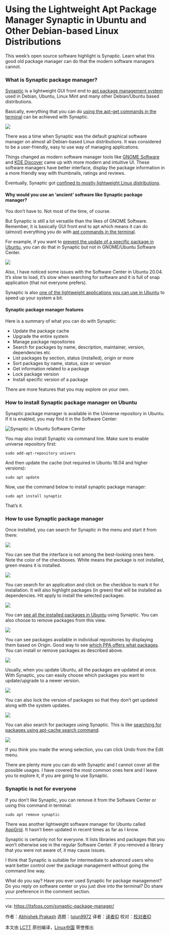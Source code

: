 [#]: collector: (lujun9972)
[#]: translator: (robsean)
[#]: reviewer: ( )
[#]: publisher: ( )
[#]: url: ( )
[#]: subject: (Using the Lightweight Apt Package Manager Synaptic in Ubuntu and Other Debian-based Linux Distributions)
[#]: via: (https://itsfoss.com/synaptic-package-manager/)
[#]: author: (Abhishek Prakash https://itsfoss.com/author/abhishek/)

Using the Lightweight Apt Package Manager Synaptic in Ubuntu and Other Debian-based Linux Distributions
======

This week’s open source software highlight is Synaptic. Learn what this good old package manager can do that the modern software managers cannot.

### What is Synaptic package manager?

[Synaptic][1] is a lightweight GUI front end to [apt package management system][2] used in Debian, Ubuntu, Linux Mint and many other Debian/Ubuntu based distributions.

Basically, everything that you can do [using the apt-get commands in the terminal][3] can be achieved with Synaptic.

![][4]

There was a time when Synaptic was the default graphical software manager on almost all Debian-based Linux distributions. It was considered to be a user-friendly, easy to use way of managing applications.

Things changed as modern software manager tools like [GNOME Software][5] and [KDE Discover][6] came up with more modern and intuitive UI. These software managers have better interface, display the package information in a more friendly way with thumbnails, ratings and reviews.

Eventually, Synaptic got [confined to mostly lightweight Linux distributions][7].

#### Why would you use an ‘ancient’ software like Synaptic package manager?

You don’t have to. Not most of the time, of course.

But Synaptic is still a lot versatile than the likes of GNOME Software. Remember, it is basically GUI front end to apt which means it can do (almost) everything you do with [apt commands in the terminal][8].

For example, if you want to [prevent the update of a specific package in Ubuntu][9], you can do that in Synaptic but not in GNOME/Ubuntu Software Center.

![][10]

Also, I have noticed some issues with the Software Center in Ubuntu 20.04. It’s slow to load, it’s slow when searching for software and it is full of snap application (that not everyone prefers).

Synaptic is also [one of the lightweight applications you can use in Ubuntu][7] to speed up your system a bit.

#### Synaptic package manager features

Here is a summary of what you can do with Synaptic:

  * Update the package cache
  * Upgrade the entire system
  * Manage package repositories
  * Search for packages by name, description, maintainer, version, dependencies etc
  * List packages by section, status (installed), origin or more
  * Sort packages by name, status, size or version
  * Get information related to a package
  * Lock package version
  * Install specific version of a package



There are more features that you may explore on your own.

### How to install Synaptic package manager on Ubuntu

Synaptic package manager is available in the Universe repository in Ubuntu. If it is enabled, you may find it in the Software Center:

![Synaptic in Ubuntu Software Center][11]

You may also install Synaptic via command line. Make sure to enable universe repository first:

```
sudo add-apt-repository univers
```

And then update the cache (not required in Ubuntu 18.04 and higher versions):

```
sudo apt update
```

Now, use the command below to install synaptic package manager:

```
sudo apt install synaptic
```

That’s it.

### How to use Synaptic package manager

Once installed, you can search for Synaptic in the menu and start it from there:

![][12]

You can see that the interface is not among the best-looking ones here. Note the color of the checkboxes. White means the package is not installed, green means it is installed.

![][4]

You can search for an application and click on the checkbox to mark it for installation. It will also highlight packages (in green) that will be installed as dependencies. Hit apply to install the selected packages:

![][13]

You can [see all the installed packages in Ubuntu][14] using Synaptic. You can also choose to remove packages from this view.

![][15]

You can see packages available in individual repositories by displaying them based on Origin. Good way to see [which PPA offers what packages][16]. You can install or remove packages as described above.

![][17]

Usually, when you update Ubuntu, all the packages are updated at once. With Synaptic, you can easily choose which packages you want to update/upgrade to a newer version.

![][18]

You can also lock the version of packages so that they don’t get updated along with the system updates.

![][10]

You can also search for packages using Synaptic. This is like [searching for packages using apt-cache search command][19].

![][20]

If you think you made the wrong selection, you can click Undo from the Edit menu.

There are plenty more you can do with Synaptic and I cannot cover all the possible usages. I have covered the most common ones here and I leave you to explore it, if you are going to use Synaptic.

### Synaptic is not for everyone

If you don’t like Synaptic, you can remove it from the Software Center or using this command in terminal:

```
sudo apt remove synaptic
```

There was another lightweight software manager for Ubuntu called [AppGrid][21]. It hasn’t been updated in recent times as far as I know.

Synaptic is certainly not for everyone. It lists libraries and packages that you won’t otherwise see in the regular Software Center. If you removed a library that you were not aware of, it may cause issues.

I think that Synaptic is suitable for intermediate to advanced users who want better control over the package management without going the command line way.

What do you say? Have you ever used Synaptic for package management? Do you reply on software center or you just dive into the terminal? Do share your preference in the comment section.

--------------------------------------------------------------------------------

via: https://itsfoss.com/synaptic-package-manager/

作者：[Abhishek Prakash][a]
选题：[lujun9972][b]
译者：[译者ID](https://github.com/译者ID)
校对：[校对者ID](https://github.com/校对者ID)

本文由 [LCTT](https://github.com/LCTT/TranslateProject) 原创编译，[Linux中国](https://linux.cn/) 荣誉推出

[a]: https://itsfoss.com/author/abhishek/
[b]: https://github.com/lujun9972
[1]: https://www.nongnu.org/synaptic/
[2]: https://en.wikipedia.org/wiki/APT_(software)
[3]: https://itsfoss.com/apt-get-linux-guide/
[4]: https://i1.wp.com/itsfoss.com/wp-content/uploads/2020/06/synaptic-interface.png?ssl=1
[5]: https://wiki.gnome.org/Apps/Software
[6]: https://userbase.kde.org/Discover
[7]: https://itsfoss.com/lightweight-alternative-applications-ubuntu/
[8]: https://itsfoss.com/apt-command-guide/
[9]: https://itsfoss.com/prevent-package-update-ubuntu/
[10]: https://i0.wp.com/itsfoss.com/wp-content/uploads/2020/06/lock-version-synaptic.png?ssl=1
[11]: https://i2.wp.com/itsfoss.com/wp-content/uploads/2020/06/synaptic-ubuntu-software-center.png?ssl=1
[12]: https://i1.wp.com/itsfoss.com/wp-content/uploads/2020/06/synaptic-package-manager-ubuntu.jpg?ssl=1
[13]: https://i0.wp.com/itsfoss.com/wp-content/uploads/2020/06/install-packages-in-synaptic.png?ssl=1
[14]: https://itsfoss.com/list-installed-packages-ubuntu/
[15]: https://i1.wp.com/itsfoss.com/wp-content/uploads/2020/06/remove-packages-using-synaptic.png?ssl=1
[16]: https://itsfoss.com/ppa-guide/
[17]: https://i0.wp.com/itsfoss.com/wp-content/uploads/2020/06/see-packages-by-repositories-synaptic.png?ssl=1
[18]: https://i2.wp.com/itsfoss.com/wp-content/uploads/2020/06/upgrade-packages-synaptic.png?ssl=1
[19]: https://itsfoss.com/apt-search-command/
[20]: https://i0.wp.com/itsfoss.com/wp-content/uploads/2020/06/search-results-synaptic.png?ssl=1
[21]: https://itsfoss.com/app-grid-lighter-alternative-ubuntu-software-center/
